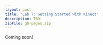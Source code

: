 ```yaml
---
layout: post
title: "Lab 7: Getting Started with Kinect"
description: TBD!
zipFile: gh-pages.zip
---
```


Coming soon!
